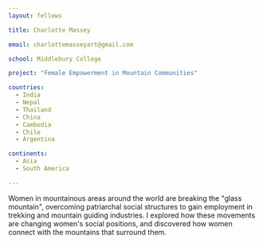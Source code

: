 ```yaml
---
layout: fellows

title: Charlotte Massey

email: charlottemasseyart@gmail.com

school: Middlebury College

project: "Female Empowerment in Mountain Communities"

countries:
  - India
  - Nepal
  - Thailand
  - China
  - Cambodia
  - Chile
  - Argentina

continents:
  - Asia
  - South America

---
```


Women in mountainous areas around the world are breaking the "glass mountain", overcoming patriarchal social structures to gain employment in trekking and mountain guiding industries. I explored how these movements are changing women's social positions, and discovered how women connect with the mountains that surround them.